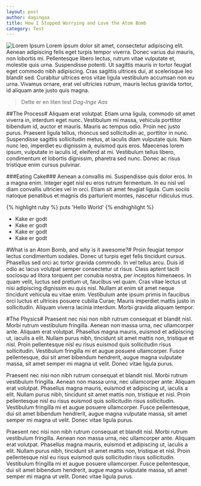 ```yaml
---
layout: post
author: dagingaa
title: How I Stopped Worrying and Love the Atom Bomb
category: Test
---
```

![Lorem Ipsum](http://placehold.it/750x300 "test")
Lorem ipsum dolor sit amet, consectetur adipiscing elit. Aenean adipiscing felis eget turpis tempor viverra. Donec varius dui mauris, non lobortis mi. Pellentesque libero lectus, rutrum vitae vulputate et, molestie quis urna. Suspendisse potenti. Ut sagittis mauris in tortor feugiat eget commodo nibh adipiscing. Cras sagittis ultrices dui, at scelerisque leo blandit sed. Curabitur ultrices eros vitae ligula vestibulum accumsan non eu urna. Vivamus ornare, erat vel ultricies rutrum, mauris lectus gravida tortor, id aliquam ante justo quis magna.

> Dette er en liten test
> <cite>Dag-Inge Aas</cite>


##The Process#
Aliquam erat volutpat. Etiam urna ligula, commodo sit amet viverra in, interdum eget nunc. Vestibulum mi massa, vehicula porttitor bibendum id, auctor et mauris. Mauris ac tempus odio. Proin nec justo purus. Praesent ligula tellus, rhoncus sed sollicitudin ac, porttitor in nunc. Suspendisse sagittis sollicitudin metus, at iaculis diam vulputate quis. Nam nunc leo, imperdiet eu dignissim a, euismod quis eros. Maecenas lorem ipsum, vulputate in iaculis id, eleifend at mi. Vestibulum tellus libero, condimentum et lobortis dignissim, pharetra sed nunc. Donec ac risus tristique enim cursus pulvinar.

###Eating Cake###
Aenean a convallis mi. Suspendisse quis dolor eros. In a magna enim. Integer eget nisl eu eros rutrum fermentum. In eu nisl vel diam convallis ultricies vel in orci. Etiam sit amet feugiat ligula. Cum sociis natoque penatibus et magnis dis parturient montes, nascetur ridiculus mus.

{% highlight ruby %}
puts 'Hello World'
{% endhighlight %}

- Kake er godt
- Kake er godt
- Kake er godt
- Kake er godt


#What is an Atom Bomb, and why is it awesome?#
Proin feugiat tempor lectus condimentum sodales. Donec ut turpis eget felis tincidunt cursus. Phasellus sed orci ac tortor gravida commodo. In vel tellus arcu. Duis id odio ac lacus volutpat semper consectetur ut risus. Class aptent taciti sociosqu ad litora torquent per conubia nostra, per inceptos himenaeos. In quam velit, luctus sed pretium ut, faucibus vel quam. Cras vitae lectus ut nisi adipiscing dignissim eu quis nisl. Nullam at enim sit amet neque tincidunt vehicula eu vitae enim. Vestibulum ante ipsum primis in faucibus orci luctus et ultrices posuere cubilia Curae; Mauris imperdiet mattis justo in sollicitudin. Aliquam viverra lacinia interdum. Morbi gravida aliquam tempor.

#The Physics#
Praesent nec nisi non nibh rutrum consequat et blandit nisl. Morbi rutrum vestibulum fringilla. Aenean non massa urna, nec ullamcorper ante. Aliquam erat volutpat. Phasellus magna mauris, euismod et adipiscing ut, iaculis a elit. Nullam purus nibh, tincidunt sit amet mattis non, tristique et nisl. Proin pellentesque nisl eu risus euismod quis sollicitudin risus sollicitudin. Vestibulum fringilla mi et augue posuere ullamcorper. Fusce pellentesque, dui sit amet bibendum hendrerit, augue magna vulputate massa, sit amet semper mi magna ut velit. Donec vitae ligula purus.

Praesent nec nisi non nibh rutrum consequat et blandit nisl. Morbi rutrum vestibulum fringilla. Aenean non massa urna, nec ullamcorper ante. Aliquam erat volutpat. Phasellus magna mauris, euismod et adipiscing ut, iaculis a elit. Nullam purus nibh, tincidunt sit amet mattis non, tristique et nisl. Proin pellentesque nisl eu risus euismod quis sollicitudin risus sollicitudin. Vestibulum fringilla mi et augue posuere ullamcorper. Fusce pellentesque, dui sit amet bibendum hendrerit, augue magna vulputate massa, sit amet semper mi magna ut velit. Donec vitae ligula purus.

Praesent nec nisi non nibh rutrum consequat et blandit nisl. Morbi rutrum vestibulum fringilla. Aenean non massa urna, nec ullamcorper ante. Aliquam erat volutpat. Phasellus magna mauris, euismod et adipiscing ut, iaculis a elit. Nullam purus nibh, tincidunt sit amet mattis non, tristique et nisl. Proin pellentesque nisl eu risus euismod quis sollicitudin risus sollicitudin. Vestibulum fringilla mi et augue posuere ullamcorper. Fusce pellentesque, dui sit amet bibendum hendrerit, augue magna vulputate massa, sit amet semper mi magna ut velit. Donec vitae ligula purus.
